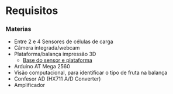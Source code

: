 # Requisitos

### Materias
- Entre 2 e 4 Sensores de células de carga
- Câmera integrada/webcam
- Plataforma/balança impressão 3D
   - [Base do sensor e plataforma](https://www.printables.com/model/374800-load-cell-scale-mount)
- Arduino AT Mega 2560
- Visão computacional, para identificar o tipo de fruta na balança
- Confesor AD (HX711 A/D Converter)
- Amplificador
